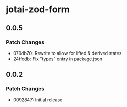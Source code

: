 # jotai-zod-form

## 0.0.5

### Patch Changes

- 079db70: Rewrite to allow for lifted & derived states
- 24ffcdb: Fix "types" entry in package.json

## 0.0.2

### Patch Changes

- 0092847: Initial release
